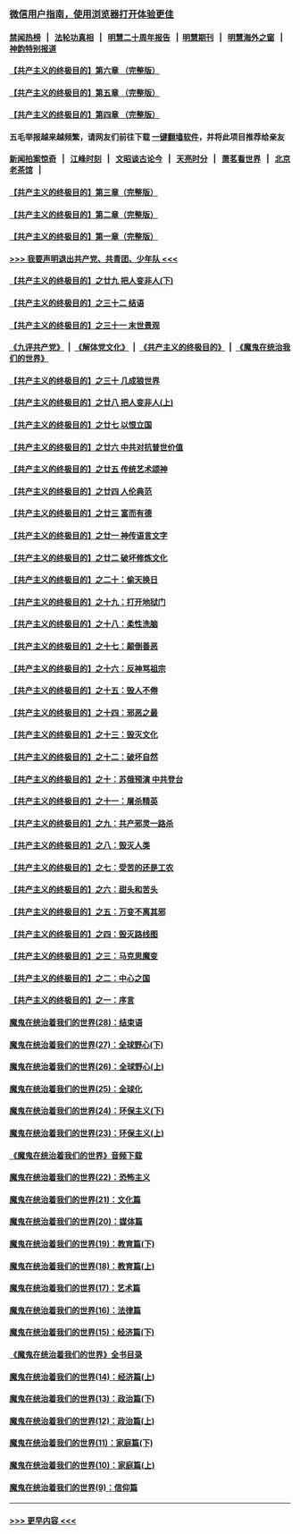 ### [微信用户指南，使用浏览器打开体验更佳](https://github.com/gfw-breaker/banned-news1/blob/master/indexes/wechat-guide.md?t=0)
#### [禁闻热榜](热点新闻.md?t=0)  &nbsp;&nbsp;|&nbsp;&nbsp; [法轮功真相](https://github.com/gfw-breaker/truth/blob/master/README.md?t=0) &nbsp;&nbsp;|&nbsp;&nbsp; [明慧二十周年报告](https://github.com/gfw-breaker/mh-reports/blob/master/README.md?t=0) &nbsp;&nbsp;|&nbsp;&nbsp;[明慧期刊](https://github.com/gfw-breaker/mh-qikan) &nbsp;&nbsp;|&nbsp;&nbsp; [明慧海外之窗](https://github.com/gfw-breaker/mh-news/blob/master/README.md?t=0) &nbsp;&nbsp;|&nbsp;&nbsp; [神韵特别报道](https://github.com/gfw-breaker/mh-news/blob/master/shenyun.md?t=0)
#### [【共产主义的终极目的】第六章 （完整版）](../pages/nsc422/n11428913.md?t=02081033) 
#### [【共产主义的终极目的】第五章 （完整版）](../pages/nsc422/n11428912.md?t=02081033) 
#### [【共产主义的终极目的】第四章 （完整版）](../pages/nsc422/n11428907.md?t=02081033) 
#### 五毛举报越来越频繁，请网友们前往下载 [一键翻墙软件](https://github.com/gfw-breaker/ssr-accounts)，并将此项目推荐给亲友
#### [新闻拍案惊奇](https://github.com/gfw-breaker/banned-news1/blob/master/pages/link4.md) &nbsp;&nbsp;|&nbsp;&nbsp; [江峰时刻](https://github.com/gfw-breaker/banned-news1/blob/master/pages/link4.md) &nbsp;&nbsp;|&nbsp;&nbsp; [文昭谈古论今](https://github.com/gfw-breaker/banned-news1/blob/master/pages/link4.md) &nbsp;&nbsp;|&nbsp;&nbsp; [天亮时分](https://github.com/gfw-breaker/banned-news1/blob/master/pages/link4.md) &nbsp;&nbsp;|&nbsp;&nbsp; [萧茗看世界](https://github.com/gfw-breaker/banned-news1/blob/master/pages/link4.md) &nbsp;&nbsp;|&nbsp;&nbsp; [北京老茶馆](https://github.com/gfw-breaker/banned-news1/blob/master/pages/link4.md) &nbsp;&nbsp;|&nbsp;&nbsp; 
#### [【共产主义的终极目的】第三章（完整版）](../pages/nsc422/n11428848.md?t=02081033) 
#### [【共产主义的终极目的】第二章（完整版）](../pages/nsc422/n11428831.md?t=02081033) 
#### [【共产主义的终极目的】第一章（完整版）](../pages/nsc422/n11417651.md?t=02081033) 
#### [>>> 我要声明退出共产党、共青团、少年队 <<<](https://github.com/begood0513/goodnews/blob/master/quit/letter.md) 
#### [【共产主义的终极目的】之廿九 把人变非人(下)](../pages/nsc422/n11344140.md?t=02081033) 
#### [【共产主义的终极目的】之三十二 结语](../pages/nsc422/n11360535.md?t=02081033) 
#### [【共产主义的终极目的】之三十一 末世景观](../pages/nsc422/n11351129.md?t=02081033) 
#### [《九评共产党》](https://github.com/begood0513/9ping.md/blob/master/README.md) &nbsp;|&nbsp; [《解体党文化》](../../../../jtdwh.md/blob/master/README.md)  &nbsp;|&nbsp; [《共产主义的终极目的》](../../../../gczydzjmd.md/blob/master/README.md) &nbsp;|&nbsp; [《魔鬼在统治我们的世界》](../../../../mgztzwmdsj.md/blob/master/README.md) 
#### [【共产主义的终极目的】之三十 几成狼世界](../pages/nsc422/n11348280.md?t=02081033) 
#### [【共产主义的终极目的】之廿八 把人变非人(上)](../pages/nsc422/n11340492.md?t=02081033) 
#### [【共产主义的终极目的】之廿七 以恨立国](../pages/nsc422/n11336944.md?t=02081033) 
#### [【共产主义的终极目的】之廿六 中共对抗普世价值](../pages/nsc422/n11324785.md?t=02081033) 
#### [【共产主义的终极目的】之廿五 传统艺术颂神](../pages/nsc422/n11296396.md?t=02081033) 
#### [【共产主义的终极目的】之廿四 人伦典范](../pages/nsc422/n11296397.md?t=02081033) 
#### [【共产主义的终极目的】之廿三 富而有德](../pages/nsc422/n11283598.md?t=02081033) 
#### [【共产主义的终极目的】之廿一 神传语言文字](../pages/nsc422/n11263265.md?t=02081033) 
#### [【共产主义的终极目的】之廿二 破坏修炼文化](../pages/nsc422/n11245728.md?t=02081033) 
#### [【共产主义的终极目的】之二十：偷天换日](../pages/nsc422/n11238846.md?t=02081033) 
#### [【共产主义的终极目的】之十九：打开地狱门](../pages/nsc422/n11206376.md?t=02081033) 
#### [【共产主义的终极目的】之十八：柔性洗脑](../pages/nsc422/n11199994.md?t=02081033) 
#### [【共产主义的终极目的】之十七：颠倒善恶](../pages/nsc422/n11179782.md?t=02081033) 
#### [【共产主义的终极目的】之十六：反神骂祖宗](../pages/nsc422/n11166798.md?t=02081033) 
#### [【共产主义的终极目的】之十五：毁人不倦](../pages/nsc422/n11166792.md?t=02081033) 
#### [【共产主义的终极目的】之十四：邪恶之最](../pages/nsc422/n11150249.md?t=02081033) 
#### [【共产主义的终极目的】之十三：毁灭文化](../pages/nsc422/n11135227.md?t=02081033) 
#### [【共产主义的终极目的】之十二：破坏自然](../pages/nsc422/n11135214.md?t=02081033) 
#### [【共产主义的终极目的】之十：苏俄预演 中共登台](../pages/nsc422/n11118424.md?t=02081033) 
#### [【共产主义的终极目的】之十一：屠杀精英](../pages/nsc422/n11118442.md?t=02081033) 
#### [【共产主义的终极目的】之九：共产邪灵一路杀](../pages/nsc422/n11114139.md?t=02081033) 
#### [【共产主义的终极目的】之八：毁灭人类](../pages/nsc422/n11108503.md?t=02081033) 
#### [【共产主义的终极目的】之七：受苦的还是工农](../pages/nsc422/n11101809.md?t=02081033) 
#### [【共产主义的终极目的】之六：甜头和苦头](../pages/nsc422/n11096971.md?t=02081033) 
#### [【共产主义的终极目的】之五：万变不离其邪](../pages/nsc422/n11091285.md?t=02081033) 
#### [【共产主义的终极目的】之四：毁灭路线图](../pages/nsc422/n11086284.md?t=02081033) 
#### [【共产主义的终极目的】之三：马克思魔变](../pages/nsc422/n11061941.md?t=02081033) 
#### [【共产主义的终极目的】之二：中心之国](../pages/nsc422/n11047728.md?t=02081033) 
#### [【共产主义的终极目的】之一：序言](../pages/nsc422/n11086077.md?t=02081033) 
#### [魔鬼在统治着我们的世界(28)：结束语](../pages/nsc422/n10936246.md?t=02081033) 
#### [魔鬼在统治着我们的世界(27)：全球野心(下)](../pages/nsc422/n10928319.md?t=02081033) 
#### [魔鬼在统治着我们的世界(26)：全球野心(上)](../pages/nsc422/n10900318.md?t=02081033) 
#### [魔鬼在统治着我们的世界(25)：全球化](../pages/nsc422/n10788205.md?t=02081033) 
#### [魔鬼在统治着我们的世界(24)：环保主义(下)](../pages/nsc422/n10695307.md?t=02081033) 
#### [魔鬼在统治着我们的世界(23)：环保主义(上)](../pages/nsc422/n10688613.md?t=02081033) 
#### [《魔鬼在统治着我们的世界》音频下载](../pages/nsc422/n10635553.md?t=02081033) 
#### [魔鬼在统治着我们的世界(22)：恐怖主义](../pages/nsc422/n10614727.md?t=02081033) 
#### [魔鬼在统治着我们的世界(21)：文化篇](../pages/nsc422/n10597706.md?t=02081033) 
#### [魔鬼在统治着我们的世界(20)：媒体篇](../pages/nsc422/n10586579.md?t=02081033) 
#### [魔鬼在统治着我们的世界(19)：教育篇(下)](../pages/nsc422/n10564808.md?t=02081033) 
#### [魔鬼在统治着我们的世界(18)：教育篇(上)](../pages/nsc422/n10526970.md?t=02081033) 
#### [魔鬼在统治着我们的世界(17)：艺术篇](../pages/nsc422/n10499093.md?t=02081033) 
#### [魔鬼在统治着我们的世界(16)：法律篇](../pages/nsc422/n10485969.md?t=02081033) 
#### [魔鬼在统治着我们的世界(15)：经济篇(下)](../pages/nsc422/n10469975.md?t=02081033) 
#### [《魔鬼在统治着我们的世界》全书目录](../pages/nsc422/n10464261.md?t=02081033) 
#### [魔鬼在统治着我们的世界(14)：经济篇(上)](../pages/nsc422/n10457370.md?t=02081033) 
#### [魔鬼在统治着我们的世界(13)：政治篇(下)](../pages/nsc422/n10448270.md?t=02081033) 
#### [魔鬼在统治着我们的世界(12)：政治篇(上)](../pages/nsc422/n10444576.md?t=02081033) 
#### [魔鬼在统治着我们的世界(11)：家庭篇(下)](../pages/nsc422/n10440961.md?t=02081033) 
#### [魔鬼在统治着我们的世界(10)：家庭篇(上)](../pages/nsc422/n10435448.md?t=02081033) 
#### [魔鬼在统治着我们的世界(9)：信仰篇](../pages/nsc422/n10432159.md?t=02081033) 

----
#### [ >>> 更早内容 <<< ](../indexes/nsc422-earlier.md)
